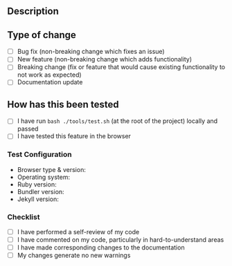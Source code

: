 ## Description

<!-- 
Please include a summary of the change and which issue is fixed. Please also include relevant motivation and context. List any dependencies that are required for this change.

e.g. Fixes #(issue)
-->

## Type of change

<!-- 
Please select the desired item checkbox and change it to "[x]", then delete options that are not relevant.
-->
- [ ] Bug fix (non-breaking change which fixes an issue)
- [ ] New feature (non-breaking change which adds functionality)
- [ ] Breaking change (fix or feature that would cause existing functionality to not work as expected)
- [ ] Documentation update

## How has this been tested

<!-- 
Please describe the tests that you ran to verify your changes. Provide instructions so we can reproduce. Please also list any relevant details for your test configuration
-->

- [ ] I have run `bash ./tools/test.sh` (at the root of the project) locally and passed
- [ ] I have tested this feature in the browser

### Test Configuration

- Browser type & version:
- Operating system:
- Ruby version: <!-- by running: `ruby -v` -->
- Bundler version: <!-- by running: `bundle -v`-->
- Jekyll version: <!-- by running: `bundle list | grep " jekyll "` -->

### Checklist

<!-- Select checkboxes by change the "[ ]" to "[x]" -->
- [ ] I have performed a self-review of my code
- [ ] I have commented on my code, particularly in hard-to-understand areas
- [ ] I have made corresponding changes to the documentation
- [ ] My changes generate no new warnings

